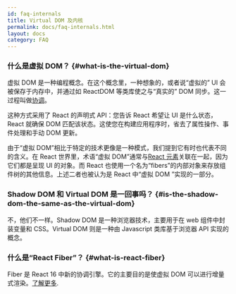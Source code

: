 ```yaml
---
id: faq-internals
title: Virtual DOM 及内核
permalink: docs/faq-internals.html
layout: docs
category: FAQ
---
```


### 什么是虚拟 DOM？ {#what-is-the-virtual-dom}

虚拟 DOM 是一种编程概念。在这个概念里，一种想象的，或者说“虚拟的” UI 会被保存于内存中，并通过如 ReactDOM 等类库使之与“真实的” DOM 同步。这一过程叫做[协调](/docs/reconciliation.html)。

这种方式采用了 React 的声明式 API：您告诉 React 希望让 UI 是什么状态，React 就确保 DOM 匹配该状态。这使您在构建应用程序时，省去了属性操作、事件处理和手动 DOM 更新。

由于“虚拟 DOM”相比于特定的技术更像是一种模式，我们提到它有时也代表不同的含义。在 React 世界里，术语“虚拟 DOM”通常与[React 元素](/docs/rendering-elements.html)关联在一起，因为它们都是呈现 UI 的对象。而 React 也使用一个名为“fibers”的内部对象来存放组件树的其他信息。上述二者也被认为是 React 中“虚拟 DOM ”实现的一部分。

### Shadow DOM 和 Virtual DOM 是一回事吗？ {#is-the-shadow-dom-the-same-as-the-virtual-dom}

不，他们不一样。Shadow DOM 是一种浏览器技术，主要用于在 web 组件中封装变量和 CSS。Virtual DOM 则是一种由 Javascript 类库基于浏览器 API 实现的概念。

### 什么是“React Fiber”？ {#what-is-react-fiber}

Fiber 是 React 16 中新的协调引擎。它的主要目的是使虚拟 DOM 可以进行增量式渲染。[了解更多](https://github.com/acdlite/react-fiber-architecture).
